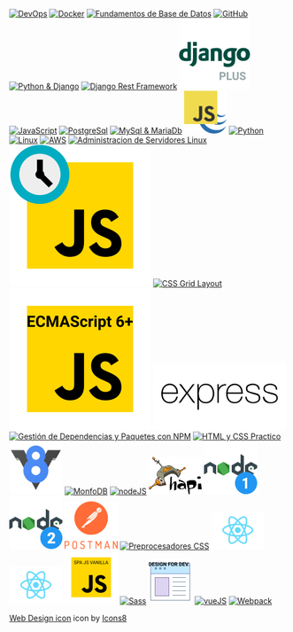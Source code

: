 <a href="https://github.com/macknilan/Cuaderno/blob/master/Admin_Servidores_Linux/Admin_Servidores_Linux.md"><img src="https://img.icons8.com/color/96/000000/devpost.png" alt="DevOps" title="DevOps"/></a>
<a href="https://github.com/macknilan/Cuaderno/blob/master/Docker/Docker.md"><img src="https://img.icons8.com/color/96/000000/docker.png" alt="Docker" title="Docker"/></a>
<a href="https://github.com/macknilan/Cuaderno/blob/master/Fundamentos_de_BD/Fundamentos_de_BD.md"><img src="https://img.icons8.com/color/96/000000/database.png" alt="Fundamentos de Base de Datos" title="Fundamentos de Base de Datos"/></a>
<a href="https://github.com/macknilan/Cuaderno/blob/master/GitHub/github.md"><img src="https://img.icons8.com/color/96/000000/github-2.png" alt="GitHub" title="GitHub"/></a>
<a href="https://github.com/macknilan/Cuaderno/blob/master/Python_%26_Django/python_django.md"><img src="https://img.icons8.com/color/96/000000/django.png" alt="Python & Django" title="Python & Django"/></a>
<a href="https://github.com/macknilan/Cuaderno/blob/master/Django_avanzado/Django_rest_framework.md"><img src="img/django_rest_framework.png" alt="Django Rest Framework" title="Django Rest Framework" width="128px"/></a>
<a href="https://github.com/macknilan/Cuaderno/blob/master/Django_avanzado/django_avanzado.md"><img src="img/icons8-django_plus.svg" alt="Django Avanzado" title="Django Avanzado" width="128px"/></a>
<a href="https://github.com/macknilan/Cuaderno/blob/master/JavaScript/javascript.md"><img src="https://img.icons8.com/color/96/000000/javascript.png" alt="JavaScript" title="JavaScript"/></a>
<a href="https://github.com/macknilan/Cuaderno/blob/master/PostgreSQL/PostgreSQL.md"><img src="https://img.icons8.com/color/96/000000/postgreesql.png" alt="PostgreSql" title="PostgreSql"/></a>
<a href="https://github.com/macknilan/Cuaderno/blob/master/Mysql/MySQL.md"><img src="https://img.icons8.com/ios-filled/100/000000/mysql-logo.png" alt="MySql & MariaDb" title="MySql & MariaDb"/></a>
[![jQuery to Javascript](img/jquery_to_javascript.png "jQuery to Javascript")](https://github.com/macknilan/Cuaderno/blob/master/jQuery_to_Javascript/c_jquery_2_javascript_2018.md)
<a href="https://github.com/macknilan/Cuaderno/tree/master/Python"><img src="https://img.icons8.com/color/96/000000/python.png" alt="Python" title="Python"/></a>
<a href="https://github.com/macknilan/Cuaderno/blob/master/Linux/Linux.md"><img src="https://img.icons8.com/color/96/000000/linux.png" alt="Linux" title="Linux"/></a>
<a href="https://github.com/macknilan/Cuaderno/blob/master/Aws/c_amazon_web_services.md"><img src="https://img.icons8.com/color/96/000000/amazon-web-services.png" alt="AWS" title="AWS"/></a>
<a href="https://github.com/macknilan/Cuaderno/blob/master/Admin_Servidores_Linux/Admin_Servidores_Linux.md"><img src="https://img.icons8.com/color/96/000000/linux-client.png" alt="Administracion de Servidores Linux" title="Administracion de Servidores Linux"/></a>
<a href="https://github.com/macknilan/Cuaderno/blob/master/Asincronismo_con_js/asincronismo_con_js.md"><img src="img/icons8-javascript.svg" alt="Asincronismo con JavaScript" title="Asincronismo con JavaScript"/></a>
<a href="https://github.com/macknilan/Cuaderno/blob/master/CSS_Grid_Layout/css_grid_layout.md"><img src="https://img.icons8.com/dusk/64/000000/activity-grid.png" alt="CSS Grid Layout" title="CSS Grid Layout"/></a>
<a href="https://github.com/macknilan/Cuaderno/blob/master/Ecmascript_6_plus/ecmascript_6_plus.md"><img src="img/icons8-javascript-ecmascript_6.svg" alt="ECMAScript 6+" title="ECMAScript 6+"/></a>
<a href="https://github.com/macknilan/Cuaderno/blob/master/ExpressJS/expressjs.md"><img src="img/express-js-seeklogo.com.svg" alt="expressJS" title="expressJS"/></a>
<a href="https://github.com/macknilan/Cuaderno/blob/master/Gestion_depend_y_paquetes_NPM/gestion_depend_y_paquetes_npm.md"><img src="https://img.icons8.com/color/96/000000/npm.png" alt="Gestión de Dependencias y Paquetes con NPM" title="Gestión de Dependencias y Paquetes con NPM"/></a>
<a href="https://github.com/macknilan/Cuaderno/blob/master/Html_css_practico/html_css_practico.md"><img src="https://img.icons8.com/cotton/64/000000/web-design.png" alt="HTML y CSS Practico" title="HTML y CSS Practico"/></a>
<a href="https://github.com/macknilan/Cuaderno/blob/master/JS_Engine_V8_y_el_navegador/js_engine_v8_y_el_navegador.md"><img src="img/v8.svg" width="96px" alt="avaScript Engine (V8) y el Navegador" title="avaScript Engine (V8) y el Navegador"/></a>
<a href="https://github.com/macknilan/Cuaderno/blob/master/MongoDB/mongodb.md"><img src="https://img.icons8.com/color/96/000000/mongodb.png" alt="MonfoDB" title="MonfoDB"/></a>
<a href="https://github.com/macknilan/Cuaderno/blob/master/NodeJS/nodejs.md"><img src="https://img.icons8.com/color/96/000000/nodejs.png" alt="nodeJS" title="nodeJS"/></a>
<a href="https://github.com/macknilan/Cuaderno/blob/master/NodeJS_HapiJS/nodejs_hapi.md"><img src="img/hapiJS.png" width="96px" alt="hapiJS" title="hapiJS"/></a>
<a href="https://github.com/macknilan/Cuaderno/blob/master/NodeJS_fundamentos/nodejs_fundamentos.md"><img src="img/nodejs_fundamentos.png" alt="Fundamentos de Node.js" title="Fundamentos de Node.js"/></a>
<a href="https://github.com/macknilan/Cuaderno/blob/master/NodeJS_practico/nodejs_practico.md"><img src="img/nodejs_practico.png" alt="nodeJS Practico" title="nodeJS Practico"/></a>
<a href="https://github.com/macknilan/Cuaderno/blob/master/Postman/postman.md"><img src="img/postman-logo-stacked.svg" width="96px" alt="Postman" title="Postman"/></a>
<a href="https://github.com/macknilan/Cuaderno/blob/master/Preprocesadores_css/preprocesadores_css.md"><img src="https://img.icons8.com/bubbles/50/000000/process.png" alt="Preprocesadores CSS" title="Preprocesadores CSS"/></a>
<a href="https://github.com/macknilan/Cuaderno/blob/master/ReactJS/reactJs.md"><img src="img/react-icon.svg" width="96px" alt="Curso de React.js" title="Curso de React.js"/></a>
<a href="https://github.com/macknilan/Cuaderno/blob/master/ReactJS_practico/reactjs_practico.md"><img src="img/react-icon.svg" width="96px" alt="Curso Práctico de React JS" title="Curso Práctico de React JS"/></a>
<a href="https://github.com/macknilan/Cuaderno/blob/master/SPA_con_javascript_vanilla/spa_con_javascript_vanilla.md"><img src="img/icons8-javascript-96-spa-js-vanilla.png" alt="Single Page Application con JavaScript Vanilla" title="Single Page Application con JavaScript Vanilla"/></a>
<a href="https://github.com/macknilan/Cuaderno/blob/master/Sass_css/sass_css.md"><img src="https://img.icons8.com/color/48/000000/sass.png" alt="Sass" title="Sass"/></a>
<a href="https://github.com/macknilan/Cuaderno/blob/master/Sistemas_de_diseno_para_dev/sistemas_de_diseno_para_dev.md"><img src="img/icons8-web-design-80-design-for-dev.png" alt="Sistemas de Diseño para Desarrolladores" title="Sistemas de Diseño para Desarrolladores"/></a>
<a href="https://github.com/macknilan/Cuaderno/tree/master/vueJs"><img src="https://img.icons8.com/color/96/000000/vue-js.png" alt="vueJS" title="vueJS"/></a>
<a href="https://github.com/macknilan/Cuaderno/blob/master/WebPack/Webpack.md"><img src="https://img.icons8.com/dusk/64/000000/webpack.png" alt="Webpack" title="Webpack"/></a>


<a target="_blank" href="https://icons8.com/icons/set/web-design">Web Design icon</a> icon by <a target="_blank" href="https://icons8.com">Icons8</a>



